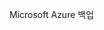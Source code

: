 <Token xmlns:xlink="http://www.w3.org/1999/xlink">Microsoft Azure 백업</Token>

<!--HONumber=Jun16_HO4-->


